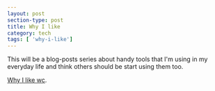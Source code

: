 ```yaml
---
layout: post
section-type: post
title: Why I like
category: tech
tags: [ 'why-i-like']
---
```


This will be a blog-posts series about handy tools that I'm using in my everyday life and think others should be start using them too.

[Why I like wc]({{site.url}}/tech/2017/01/13/why-i-like-wc.html).

